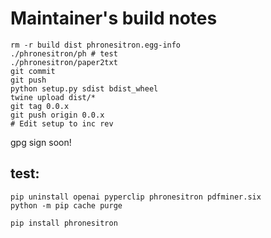 # Maintainer's build notes

```
rm -r build dist phronesitron.egg-info 
./phronesitron/ph # test
./phronesitron/paper2txt
git commit 
git push
python setup.py sdist bdist_wheel
twine upload dist/*
git tag 0.0.x
git push origin 0.0.x
# Edit setup to inc rev 
```
gpg sign soon!

## test:
```
pip uninstall openai pyperclip phronesitron pdfminer.six
python -m pip cache purge

pip install phronesitron
```

